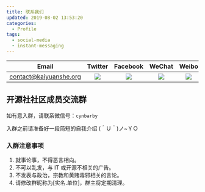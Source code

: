 ```yaml
---
title: 联系我们
updated: 2019-08-02 13:53:20
categories:
  - Profile
tags:
  - social-media
  - instant-messaging
---
```


|         Email          |          Twitter           |          Facebook           |          WeChat           |          Weibo           |
| :--------------------: | :------------------------: | :-------------------------: | :-----------------------: | :----------------------: |
| contact@kaiyuanshe.org | ![](image/KYS-Twitter.jpg) | ![](image/KYS-Facebook.jpg) | ![](image/KYS-WeChat.jpg) | ![](image/KYS-Weibo.png) |

## 开源社社区成员交流群

如有意入群，请联系微信号：`cynbarby`

入群之前请准备好一段简短的自我介绍 (＾Ｕ＾)ノ~ＹＯ

### 入群注意事项

1. 就事论事，不得恶言相向。
2. 不可以乱发，与 IT 或开源不相关的广告。
3. 不发表与政治，宗教和黄赌毒邪相关的言论。
4. 请修改群昵称为[实名.单位]，群主将定期清理。
